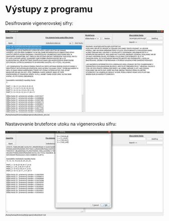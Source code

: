 # Výstupy z programu

Desifrovanie vigenerovskej sifry:

![Prelomenie hesla pomocou frekvenčnej analýzy jazyka](https://github.com/slawfik/Cryptograf/blob/master/images/videnerovska%20sifra.png)


Nastavovanie bruteforce utoku na vigenerovsku sifru:

![BruteForce](https://github.com/slawfik/Cryptograf/blob/master/images/brute_force.png)
